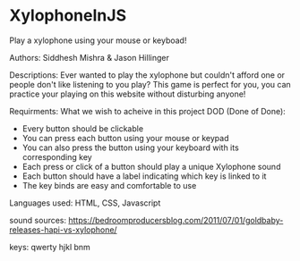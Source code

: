 # XylophoneInJS
Play a xylophone using your mouse or keyboad!

Authors: Siddhesh Mishra & Jason Hillinger

Descriptions:
Ever wanted to play the xylophone but couldn't afford one or people don't like listening to you play?
This game is perfect for you, you can practice your playing on this website without disturbing anyone!

Requirments: What we wish to acheive in this project
DOD (Done of Done):
- Every button should be clickable
- You can press each button using your mouse or keypad
- You can also press the button using your keyboard with its corresponding key
- Each press or click of a button should play a unique Xylophone sound
- Each button should have a label indicating which key is linked to it
- The key binds are easy and comfortable to use

Languages used: 
HTML, CSS, Javascript


sound sources:
https://bedroomproducersblog.com/2011/07/01/goldbaby-releases-hapi-vs-xylophone/

keys: qwerty hjkl bnm